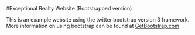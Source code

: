 #Exceptional Realty Website (Bootstrapped version)

This is an example website using the twitter bootstrap version 3 framework. More information on using bootstrap can be found at [GetBootstrap.com](http://getbootstrap.com)